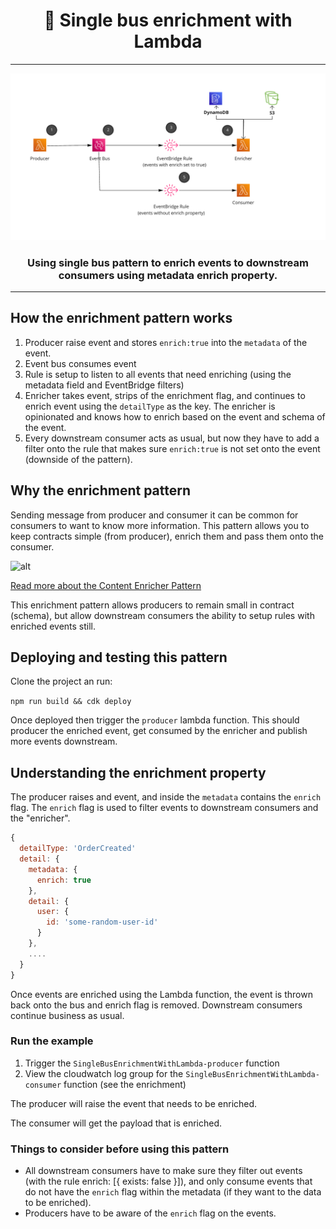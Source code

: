 <div align="center">

<h1>📂 Single bus enrichment with Lambda</h1>

<hr />

<img alt="header" src="./screenshot.png" />

  <h3>Using single bus pattern to enrich events to downstream consumers using metadata enrich property.</h3>

</div>

---

## How the enrichment pattern works

1. Producer raise event and stores `enrich:true` into the `metadata` of the event.
1. Event bus consumes event
1. Rule is setup to listen to all events that need enriching (using the metadata field and EventBridge filters)
1. Enricher takes event, strips of the enrichment flag, and continues to enrich event using the `detailType` as the key. The enricher is opinionated and knows how to enrich based on the event and schema of the event. 
1. Every downstream consumer acts as usual, but now they have to add a filter onto the rule that makes sure `enrich:true` is not set onto the event (downside of the pattern).

## Why the enrichment pattern

Sending message from producer and consumer it can be common for consumers to want to know more information. This pattern allows you to keep contracts simple (from producer), enrich them and pass them onto the consumer.

![alt](https://www.enterpriseintegrationpatterns.com/img/DataEnricher.gif)

[Read more about the Content Enricher Pattern](https://www.enterpriseintegrationpatterns.com/DataEnricher.html)

This enrichment pattern allows producers to remain small in contract (schema), but allow downstream consumers the ability to setup rules with enriched events still.


## Deploying and testing this pattern
Clone the project an run:

`npm run build && cdk deploy`

Once deployed then trigger the `producer` lambda function. This should producer the enriched event, get consumed by the enricher and publish more events downstream.

## Understanding the enrichment property

The producer raises and event, and inside the `metadata` contains the `enrich` flag. The `enrich` flag is used to filter events to downstream consumers and the "enricher".

```js
{
  detailType: 'OrderCreated'
  detail: {
    metadata: {
      enrich: true
    },
    detail: {
      user: {
        id: 'some-random-user-id'
      }
    },
    ....
  }
}
```

Once events are enriched using the Lambda function, the event is thrown back onto the bus and enrich flag is removed. Downstream consumers continue business as usual.

### Run the example

1. Trigger the `SingleBusEnrichmentWithLambda-producer` function 
2. View the cloudwatch log group for the `SingleBusEnrichmentWithLambda-consumer` function (see the enrichment)

The producer will raise the event that needs to be enriched.

The consumer will get the payload that is enriched.


### Things to consider before using this pattern
- All downstream consumers have to make sure they filter out events (with the rule enrich: [{ exists: false }]), and only consume events that do not have the `enrich` flag within the metadata (if they want to the data to be enriched).
- Producers have to be aware of the `enrich` flag on the events.
